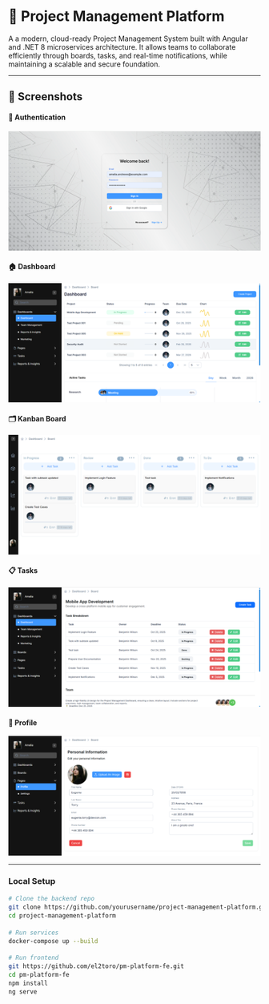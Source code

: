 # 🧩 Project Management Platform

A a modern, cloud-ready Project Management System built with Angular and .NET 8 microservices architecture.
It allows teams to collaborate efficiently through boards, tasks, and real-time notifications, while maintaining a scalable and secure foundation.

---

## 📸 Screenshots
#### 🔐 Authentication
![Login](src/assets/images/login.png) 

#### 🏠 Dashboard
![Dashboard](src/assets/images/projects.png) 

#### 🗂️ Kanban  Board
![Board](src/assets/images/board.png) 

#### 📋 Tasks
![Task](src/assets/images/tasks.png) 

#### 👤 Profile
![Task](src/assets/images/profile.png) 

---

### Local Setup
```bash
# Clone the backend repo
git clone https://github.com/yourusername/project-management-platform.git
cd project-management-platform

# Run services
docker-compose up --build

# Run frontend
git https://github.com/el2toro/pm-platform-fe.git
cd pm-platform-fe
npm install
ng serve

```